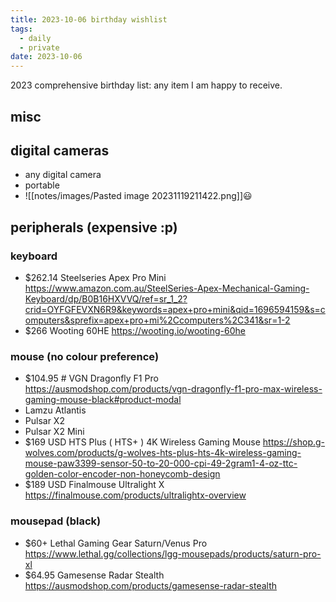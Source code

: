 ```yaml
---
title: 2023-10-06 birthday wishlist
tags:
  - daily
  - private
date: 2023-10-06
---
```

2023 comprehensive birthday list: any item I am happy to receive.
## misc
## digital cameras
- any digital camera
- portable
- ![[notes/images/Pasted image 20231119211422.png]]😃

## peripherals (expensive :p)
### keyboard
- $262.14 Steelseries Apex Pro Mini https://www.amazon.com.au/SteelSeries-Apex-Mechanical-Gaming-Keyboard/dp/B0B16HXVVQ/ref=sr_1_2?crid=OYFGFEVXN6R9&keywords=apex+pro+mini&qid=1696594159&s=computers&sprefix=apex+pro+mi%2Ccomputers%2C341&sr=1-2
- $266 Wooting 60HE https://wooting.io/wooting-60he

### mouse (no colour preference)
- $104.95 # VGN Dragonfly F1 Pro https://ausmodshop.com/products/vgn-dragonfly-f1-pro-max-wireless-gaming-mouse-black#product-modal
- Lamzu Atlantis
- Pulsar X2
- Pulsar X2 Mini
- $169 USD HTS Plus ( HTS+ ) 4K Wireless Gaming Mouse https://shop.g-wolves.com/products/g-wolves-hts-plus-hts-4k-wireless-gaming-mouse-paw3399-sensor-50-to-20-000-cpi-49-2gram1-4-oz-ttc-golden-color-encoder-non-honeycomb-design
- $189 USD Finalmouse Ultralight X https://finalmouse.com/products/ultralightx-overview
### mousepad (black)
- $60+ Lethal Gaming Gear Saturn/Venus Pro https://www.lethal.gg/collections/lgg-mousepads/products/saturn-pro-xl
- $64.95 Gamesense Radar Stealth https://ausmodshop.com/products/gamesense-radar-stealth